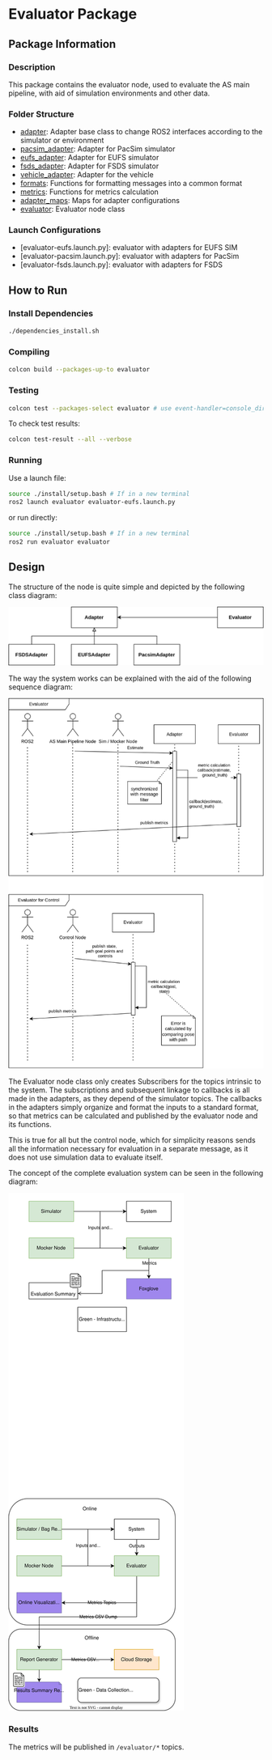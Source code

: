 # Evaluator Package

## Package Information

### Description

This package contains the evaluator node, used to evaluate the AS main pipeline, with aid of simulation environments and other data.

### Folder Structure

- [adapter](evaluator/adapter.py): Adapter base class to change ROS2 interfaces according to the simulator or environment
- [pacsim_adapter](evaluator/pacsim_adapter.py): Adapter for PacSim simulator
- [eufs_adapter](evaluator/eufs_adapter.py): Adapter for EUFS simulator
- [fsds_adapter](evaluator/fsds_adapter.py): Adapter for FSDS simulator
- [vehicle_adapter](evaluator/vehicle_adapter.py): Adapter for the vehicle
- [formats](evaluator/formats.py): Functions for formatting messages into a common format
- [metrics](evaluator/metrics.py): Functions for metrics calculation
- [adapter_maps](evaluator/adapter_maps.py): Maps for adapter configurations
- [evaluator](evaluator/evaluator.py): Evaluator node class


### Launch Configurations

- [evaluator-eufs.launch.py]: evaluator with adapters for EUFS SIM
- [evaluator-pacsim.launch.py]: evaluator with adapters for PacSim
- [evaluator-fsds.launch.py]: evaluator with adapters for FSDS

## How to Run

### Install Dependencies

```sh
./dependencies_install.sh
```

### Compiling

```sh
colcon build --packages-up-to evaluator
```

### Testing

```sh
colcon test --packages-select evaluator # use event-handler=console_direct+ for imediate output
```

To check test results:
```sh
colcon test-result --all --verbose
```

### Running

Use a launch file:

```sh
source ./install/setup.bash # If in a new terminal
ros2 launch evaluator evaluator-eufs.launch.py
```

or run directly:

```sh
source ./install/setup.bash # If in a new terminal
ros2 run evaluator evaluator
```

## Design

The structure of the node is quite simple and depicted by the following class diagram:

![Class Diagram](../../docs/diagrams/sim-inf/evaluator-class-diagram.drawio.svg)

The way the system works can be explained with the aid of the following sequence diagram:

![Sequence Diagram](../../docs/diagrams/sim-inf/evaluator-sequence-diagram.drawio.svg)

The Evaluator node class only creates Subscribers for the topics intrinsic to the system. The subscriptions and subsequent linkage to callbacks is all made in the adapters, as they depend of the simulator topics. The callbacks in the adapters simply organize and format the inputs to a standard format, so that metrics can be calculated and published by the evaluator node and its functions. 

This is true for all but the control node, which for simplicity reasons sends all the information necessary for evaluation in a separate message, as it does not use simulation data to evaluate itself.

The concept of the complete evaluation system can be seen in the following diagram:

![System Diagram](../../docs/diagrams/sim-inf/evaluation-system.drawio.svg)

### Results

The metrics will be published in ```/evaluator/*``` topics.